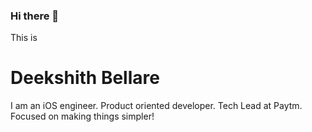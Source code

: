 ### Hi there 👋

This is 

# Deekshith Bellare
I am an iOS engineer. Product oriented developer. Tech Lead at Paytm. Focused on making things simpler!


<!--
**deekshithbellare/deekshithbellare** is a ✨ _special_ ✨ repository because its `README.md` (this file) appears on your GitHub profile.

Here are some ideas to get you started:

- 🔭 I’m currently working on ...
- 🌱 I’m currently learning ...
- 👯 I’m looking to collaborate on ...
- 🤔 I’m looking for help with ...
- 💬 Ask me about ...
- 📫 How to reach me: ...
- 😄 Pronouns: ...
- ⚡ Fun fact: ...
-->
